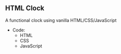 ## HTML Clock

A functional clock using vanilla HTML/CSS/JavaScript

* Code:
  * HTML
  * CSS
  * JavaScript
